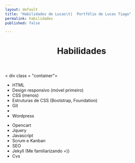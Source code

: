 ```yaml
---
layout: default
title: "Habilidades de Lucas\t|  Portfólio de Lucas Tiago"
permalink: habilidades
published: false

---
```

<header id = "habilidades" role = "banner"> <div class = "container"> <div class = "row"> <h1> Habilidades </h1> </div> </div> </header> < div class = "container"> <div class = "row"> <div class = "col-sm-offset-2 col-sm-5"> <ul class = "list"> <li> HTML </li> <li> Design responsivo (móvel primeiro) </li> <li> CSS (menos) </li> <li> Estruturas de CSS (Bootstrap, Foundation) </li> <li> Git </li> <li> </li> <li> Wordpress </li> </ul> </div> <div class = "col-sm-4"> <ul class = "list"> <li> Opencart </li> <li > Jquery </li> <li> Javascript </ li> <li> Scrum e Kanban </ li> <li> SEO </li> <li> Jekyll (Me familiarizando =)) </li> <li> Cvs </li> </ul> </ div > </div> </div>